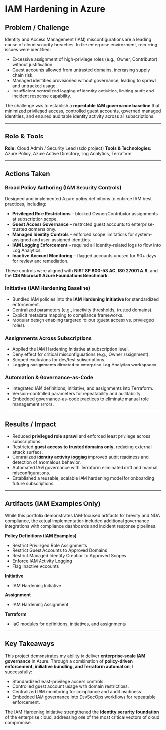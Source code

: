 # IAM Hardening in Azure

## Problem / Challenge

Identity and Access Management (IAM) misconfigurations are a leading cause of cloud security breaches. In the enterprise environment, recurring issues were identified:

* Excessive assignment of high-privilege roles (e.g., Owner, Contributor) without justification.
* Guest accounts allowed from untrusted domains, increasing supply chain risk.
* Managed identities provisioned without governance, leading to sprawl and untracked usage.
* Insufficient centralized logging of identity activities, limiting audit and incident response capability.

The challenge was to establish a **repeatable IAM governance baseline** that minimized privileged access, controlled guest accounts, governed managed identities, and ensured auditable identity activity across all subscriptions.

---

## Role & Tools

**Role:** Cloud Admin / Security Lead (solo project)
**Tools & Technologies:** Azure Policy, Azure Active Directory, Log Analytics, Terraform

---

## Actions Taken

### Broad Policy Authoring (IAM Security Controls)

Designed and implemented Azure policy definitions to enforce IAM best practices, including:

* **Privileged Role Restrictions** – blocked Owner/Contributor assignments at subscription scope.
* **Guest Access Governance** – restricted guest accounts to enterprise-trusted domains only.
* **Managed Identity Controls** – enforced scope limitations for system-assigned and user-assigned identities.
* **IAM Logging Enforcement** – required all identity-related logs to flow into Log Analytics.
* **Inactive Account Monitoring** – flagged accounts unused for 90+ days for review and remediation.

These controls were aligned with **NIST SP 800-53 AC**, **ISO 27001 A.9**, and the **CIS Microsoft Azure Foundations Benchmark**.

### Initiative (IAM Hardening Baseline)

* Bundled IAM policies into the **IAM Hardening Initiative** for standardized enforcement.
* Centralized parameters (e.g., inactivity thresholds, trusted domains).
* Explicit metadata mapping to compliance frameworks.
* Modular design enabling targeted rollout (guest access vs. privileged roles).

### Assignments Across Subscriptions

* Applied the IAM Hardening Initiative at subscription level.
* Deny effect for critical misconfigurations (e.g., Owner assignment).
* Scoped exclusions for dev/test subscriptions.
* Logging assignments directed to enterprise Log Analytics workspaces.

### Automation & Governance-as-Code

* Integrated IAM definitions, initiative, and assignments into Terraform.
* Version-controlled parameters for repeatability and auditability.
* Embedded governance-as-code practices to eliminate manual role management errors.

---

## Results / Impact

* Reduced **privileged role sprawl** and enforced least privilege across subscriptions.
* Restricted **guest access to trusted domains only**, reducing external attack surface.
* Centralized **identity activity logging** improved audit readiness and detection of anomalous behavior.
* Automated IAM governance with Terraform eliminated drift and manual misconfigurations.
* Established a reusable, scalable IAM hardening model for onboarding future subscriptions.

---

## Artifacts (IAM Examples Only)

While this portfolio demonstrates IAM-focused artifacts for brevity and NDA compliance, the actual implementation included additional governance integrations with compliance dashboards and incident response pipelines.

**Policy Definitions (IAM Examples)**

* Restrict Privileged Role Assignments
* Restrict Guest Accounts to Approved Domains
* Restrict Managed Identity Creation to Approved Scopes
* Enforce IAM Activity Logging
* Flag Inactive Accounts

**Initiative**

* IAM Hardening Initiative

**Assignment**

* IAM Hardening Assignment

**Terraform**

* IaC modules for definitions, initiatives, and assignments

---

## Key Takeaways

This project demonstrates my ability to deliver **enterprise-scale IAM governance** in Azure. Through a combination of **policy-driven enforcement, initiative bundling, and Terraform automation**, I successfully:

* Standardized least-privilege access controls.
* Controlled guest account usage with domain restrictions.
* Centralized IAM monitoring for compliance and audit readiness.
* Embedded IAM governance into DevSecOps workflows for repeatable enforcement.

The IAM Hardening initiative strengthened the **identity security foundation** of the enterprise cloud, addressing one of the most critical vectors of cloud compromise.
